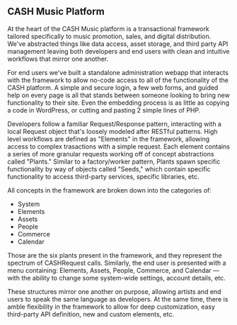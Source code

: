 ## CASH Music Platform ##
At the heart of the CASH Music platform is a transactional framework tailored 
specifically to music promotion, sales, and digital distribution. We've abstracted 
things like data access, asset storage, and third party API management leaving 
both developers and end users with clean and intuitive workflows that mirror one
another. 

For end users we've built a standalone administration webapp that interacts with
the framework to allow no-code access to all of the functionality of the CASH
platform. A simple and secure login, a few web forms, and guided help on every 
page is all that stands between someone looking to bring new functionality to
their site. Even the embedding process is as little as copying a code in WordPress,
or cutting and pasting 2 simple lines of PHP. 

Developers follow a familiar Request/Response pattern, interacting with a local 
Request object that's loosely modeled after RESTful patterns. High level workflows
are defined as "Elements" in the framework, allowing access to complex trasactions
with a simple request. Each element contains a series of more granular requests
working off of concept abstractions called "Plants." Similar to a factory/worker
pattern, Plants spawn specific functionality by way of objects called "Seeds," 
which contain specific functionality to access third-party services, specific 
libraries, etc. 

All concepts in the framework are broken down into the categories of:

- System
- Elements
- Assets
- People
- Commerce
- Calendar

Those are the six plants present in the framework, and they represent the spectrum
of CASHRequest calls. Similarly, the end user is presented with a menu containing:
Elements, Assets, People, Commerce, and Calendar — with the ability to change some
system-wide settings, account details, etc. 

These structures mirror one another on purpose, allowing artists and end users to
speak the same language as developers. At the same time, there is amble flexibility
in the framework to allow for deep customization, easy third-party API definition, 
new and custom elements, etc. 
